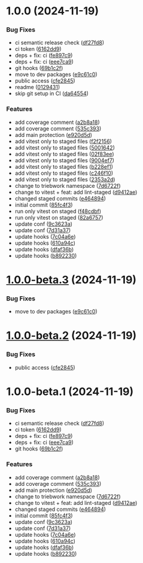 # 1.0.0 (2024-11-19)


### Bug Fixes

* ci semantic release check ([df27fd8](https://github.com/trieb-work/next-optimized-redis-cache/commit/df27fd8228f95160603a000d917e1fa63a192319))
* ci token ([6162dd9](https://github.com/trieb-work/next-optimized-redis-cache/commit/6162dd967386e6a55ee9cc909dd8c141cfa42018))
* deps + fix: ci ([fe897c9](https://github.com/trieb-work/next-optimized-redis-cache/commit/fe897c931ba4fe1bcaec4ac4c1ebbbc81ca607a3))
* deps + fix: ci ([eee7ca9](https://github.com/trieb-work/next-optimized-redis-cache/commit/eee7ca9b272aff595071084b812fcb0174caeee2))
* git hooks ([69b1c2f](https://github.com/trieb-work/next-optimized-redis-cache/commit/69b1c2f922e85bd3ffeed42bc0e1be52c6fcf4e1))
* move to dev packages ([e9c61c0](https://github.com/trieb-work/next-optimized-redis-cache/commit/e9c61c01ea092e55d47c559aafb2d29feaf89998))
* public access ([cfe2845](https://github.com/trieb-work/next-optimized-redis-cache/commit/cfe2845b6e4a9b6f496a7d39f752b767c7670f93))
* readme ([0129431](https://github.com/trieb-work/next-optimized-redis-cache/commit/0129431b40b017cab8f5192b1bffeae7d1bfa2be))
* skip git setup in CI ([da64554](https://github.com/trieb-work/next-optimized-redis-cache/commit/da645547cef52b8d0a5cf59133d4184033c3ea60))


### Features

* add coverage comment ([a2b8a18](https://github.com/trieb-work/next-optimized-redis-cache/commit/a2b8a18497e08790f3ebb8bb3f7f92b9de3690a5))
* add coverage comment ([535c393](https://github.com/trieb-work/next-optimized-redis-cache/commit/535c393e20cbebec85d552eb9a7c3ca1346bdb4b))
* add main protection ([e920d5d](https://github.com/trieb-work/next-optimized-redis-cache/commit/e920d5d4705118950830cd4fa9be4cdc033c07fb))
* add vitest only to staged files ([f2f2156](https://github.com/trieb-work/next-optimized-redis-cache/commit/f2f2156e1b06679ed9d634545c958765e94e3b6c))
* add vitest only to staged files ([5001642](https://github.com/trieb-work/next-optimized-redis-cache/commit/5001642c71a8f120cf78079cd954df37018cc2ec))
* add vitest only to staged files ([02f83ee](https://github.com/trieb-work/next-optimized-redis-cache/commit/02f83ee1d4c53d8958d986aa43f8ce8b198971fe))
* add vitest only to staged files ([9004ef7](https://github.com/trieb-work/next-optimized-redis-cache/commit/9004ef7f9fb6e244110bc8c5895de0aae9b8b965))
* add vitest only to staged files ([b228ef1](https://github.com/trieb-work/next-optimized-redis-cache/commit/b228ef1f505f2253eb822cd3a68ec604eb7fac09))
* add vitest only to staged files ([c246f10](https://github.com/trieb-work/next-optimized-redis-cache/commit/c246f1087f104f4080dd1ee59630c7db8180a71a))
* add vitest only to staged files ([2353a2d](https://github.com/trieb-work/next-optimized-redis-cache/commit/2353a2ddce9973d390cb37c450faf7654804ac4f))
* change to triebwork namespace ([7d6722f](https://github.com/trieb-work/next-optimized-redis-cache/commit/7d6722fa5668b41356721a4f18b1a03d0ebde992))
* change to vitest + feat: add lint-staged ([d9412ae](https://github.com/trieb-work/next-optimized-redis-cache/commit/d9412aeaa0f9671f7289d2cea0e28baa48de49a1))
* changed staged commits ([e464894](https://github.com/trieb-work/next-optimized-redis-cache/commit/e464894b0ca024d4e7d552ef3497d7d405aeab72))
* initial commit ([85fc4f3](https://github.com/trieb-work/next-optimized-redis-cache/commit/85fc4f3c0b022ed35be8466e005422cc0d3a96c8))
* run only vitest on staged ([f48cdbf](https://github.com/trieb-work/next-optimized-redis-cache/commit/f48cdbf1cc5961a68ba472ba19503308d8368295))
* run only vitest on staged ([82a6757](https://github.com/trieb-work/next-optimized-redis-cache/commit/82a6757ac82d82c054a5842fbaf44da99ceb3f63))
* update conf ([9c3623a](https://github.com/trieb-work/next-optimized-redis-cache/commit/9c3623ab9a0b09f9e3de29baecead33102796792))
* update conf ([7d31a37](https://github.com/trieb-work/next-optimized-redis-cache/commit/7d31a3778f21df681c1e4e4d7677c344a86086a5))
* update hooks ([7c04a6e](https://github.com/trieb-work/next-optimized-redis-cache/commit/7c04a6e4c4afd513737f37f8e1276f1ac92bd781))
* update hooks ([610a94c](https://github.com/trieb-work/next-optimized-redis-cache/commit/610a94cf4728ccb728c99f73307379d2630909a0))
* update hooks ([dfaf36b](https://github.com/trieb-work/next-optimized-redis-cache/commit/dfaf36be23c8d78337c4610725374590b3ddf434))
* update hooks ([b892230](https://github.com/trieb-work/next-optimized-redis-cache/commit/b89223020b6ec6d2d94110dd66d12beafc1cd828))

# [1.0.0-beta.3](https://github.com/trieb-work/next-optimized-redis-cache/compare/v1.0.0-beta.2...v1.0.0-beta.3) (2024-11-19)

### Bug Fixes

- move to dev packages ([e9c61c0](https://github.com/trieb-work/next-optimized-redis-cache/commit/e9c61c01ea092e55d47c559aafb2d29feaf89998))

# [1.0.0-beta.2](https://github.com/trieb-work/next-optimized-redis-cache/compare/v1.0.0-beta.1...v1.0.0-beta.2) (2024-11-19)

### Bug Fixes

- public access ([cfe2845](https://github.com/trieb-work/next-optimized-redis-cache/commit/cfe2845b6e4a9b6f496a7d39f752b767c7670f93))

# 1.0.0-beta.1 (2024-11-19)

### Bug Fixes

- ci semantic release check ([df27fd8](https://github.com/trieb-work/next-optimized-redis-cache/commit/df27fd8228f95160603a000d917e1fa63a192319))
- ci token ([6162dd9](https://github.com/trieb-work/next-optimized-redis-cache/commit/6162dd967386e6a55ee9cc909dd8c141cfa42018))
- deps + fix: ci ([fe897c9](https://github.com/trieb-work/next-optimized-redis-cache/commit/fe897c931ba4fe1bcaec4ac4c1ebbbc81ca607a3))
- deps + fix: ci ([eee7ca9](https://github.com/trieb-work/next-optimized-redis-cache/commit/eee7ca9b272aff595071084b812fcb0174caeee2))
- git hooks ([69b1c2f](https://github.com/trieb-work/next-optimized-redis-cache/commit/69b1c2f922e85bd3ffeed42bc0e1be52c6fcf4e1))

### Features

- add coverage comment ([a2b8a18](https://github.com/trieb-work/next-optimized-redis-cache/commit/a2b8a18497e08790f3ebb8bb3f7f92b9de3690a5))
- add coverage comment ([535c393](https://github.com/trieb-work/next-optimized-redis-cache/commit/535c393e20cbebec85d552eb9a7c3ca1346bdb4b))
- add main protection ([e920d5d](https://github.com/trieb-work/next-optimized-redis-cache/commit/e920d5d4705118950830cd4fa9be4cdc033c07fb))
- change to triebwork namespace ([7d6722f](https://github.com/trieb-work/next-optimized-redis-cache/commit/7d6722fa5668b41356721a4f18b1a03d0ebde992))
- change to vitest + feat: add lint-staged ([d9412ae](https://github.com/trieb-work/next-optimized-redis-cache/commit/d9412aeaa0f9671f7289d2cea0e28baa48de49a1))
- changed staged commits ([e464894](https://github.com/trieb-work/next-optimized-redis-cache/commit/e464894b0ca024d4e7d552ef3497d7d405aeab72))
- initial commit ([85fc4f3](https://github.com/trieb-work/next-optimized-redis-cache/commit/85fc4f3c0b022ed35be8466e005422cc0d3a96c8))
- update conf ([9c3623a](https://github.com/trieb-work/next-optimized-redis-cache/commit/9c3623ab9a0b09f9e3de29baecead33102796792))
- update conf ([7d31a37](https://github.com/trieb-work/next-optimized-redis-cache/commit/7d31a3778f21df681c1e4e4d7677c344a86086a5))
- update hooks ([7c04a6e](https://github.com/trieb-work/next-optimized-redis-cache/commit/7c04a6e4c4afd513737f37f8e1276f1ac92bd781))
- update hooks ([610a94c](https://github.com/trieb-work/next-optimized-redis-cache/commit/610a94cf4728ccb728c99f73307379d2630909a0))
- update hooks ([dfaf36b](https://github.com/trieb-work/next-optimized-redis-cache/commit/dfaf36be23c8d78337c4610725374590b3ddf434))
- update hooks ([b892230](https://github.com/trieb-work/next-optimized-redis-cache/commit/b89223020b6ec6d2d94110dd66d12beafc1cd828))
